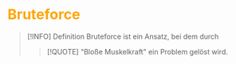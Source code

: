 # <font color = "orange">Bruteforce</font>
>[!INFO] Definition
>Bruteforce ist ein Ansatz, bei dem durch 
>>[!QUOTE] "Bloße Muskelkraft"
> ein Problem gelöst wird.